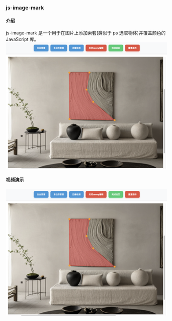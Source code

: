 ### js-image-mark

#### 介绍

js-image-mark 是一个用于在图片上添加索套(类似于 ps 选取物体)并覆盖颜色的 JavaScript 库。
![界面](https://github.com/black-lattice/js-image-mark/blob/main/docs/01.png)

#### 视频演示

[![界面](https://github.com/black-lattice/js-image-mark/blob/main/docs/01.png)](https://github.com/black-lattice/js-image-mark/blob/main/docs/02.mp4)

